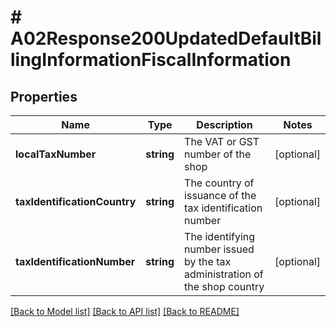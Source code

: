 # # A02Response200UpdatedDefaultBillingInformationFiscalInformation

## Properties

Name | Type | Description | Notes
------------ | ------------- | ------------- | -------------
**localTaxNumber** | **string** | The VAT or GST number of the shop | [optional]
**taxIdentificationCountry** | **string** | The country of issuance of the tax identification number | [optional]
**taxIdentificationNumber** | **string** | The identifying number issued by the tax administration of the shop country | [optional]

[[Back to Model list]](../../README.md#models) [[Back to API list]](../../README.md#endpoints) [[Back to README]](../../README.md)
